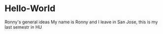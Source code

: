 # Hello-World
Ronny's general ideas 
My name is Ronny and I leave in San Jose, this is my last semestr in HU
